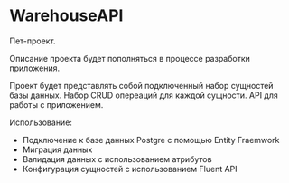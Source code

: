 # WarehouseAPI

Пет-проект.

Описание проекта будет пополняться в процессе разработки приложения.

Проект будет представлять собой подключенный набор сущностей базы данных.
Набор CRUD опереаций для каждой сущности.
API для работы с приложением.

Использование:
- Подключение к базе данных Postgre с помощью Entity Fraemwork
- Миграция данных
- Валидация данных с использованием атрибутов
- Конфигурация сущностей с использованием Fluent API
